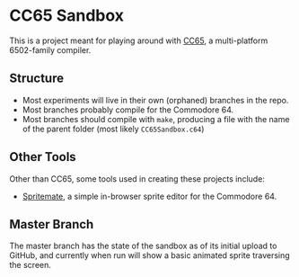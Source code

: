 # CC65 Sandbox

This is a project meant for playing around with [CC65](https://github.com/cc65/cc65), a multi-platform 6502-family compiler.

## Structure

- Most experiments will live in their own (orphaned) branches in the repo.
- Most branches probably compile for the Commodore 64.
- Most branches should compile with `make`, producing a file with the name of the parent folder (most likely `CC65Sandbox.c64`)

## Other Tools
Other than CC65, some tools used in creating these projects include:
- [Spritemate](http://www.spritemate.com/), a simple in-browser sprite editor for the Commodore 64.

## Master Branch
The master branch has the state of the sandbox as of its initial upload to GitHub, and currently when run will show a basic animated sprite traversing the screen.
